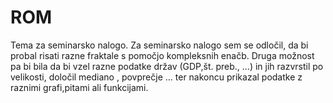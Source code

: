 # ROM
Tema za seminarsko nalogo.
Za seminarsko nalogo sem se odločil, da bi probal risati razne fraktale s pomočjo kompleksnih enačb.
Druga možnost pa bi bila da bi vzel razne podatke držav (GDP,št. preb., ...) in jih razvrstil po velikosti, določil mediano , povprečje ... ter nakoncu prikazal podatke z raznimi grafi,pitami ali funkcijami.
